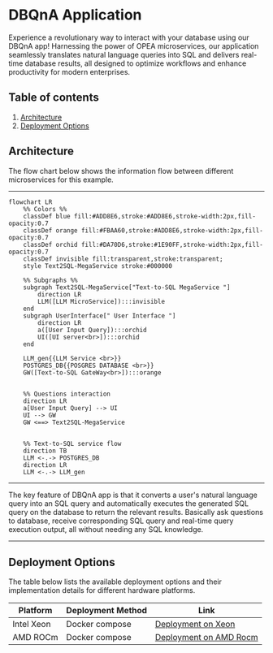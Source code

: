 # DBQnA Application

Experience a revolutionary way to interact with your database using our DBQnA app! Harnessing the power of OPEA microservices, our application seamlessly translates natural language queries into SQL and delivers real-time database results, all designed to optimize workflows and enhance productivity for modern enterprises.

## Table of contents

1. [Architecture](#architecture)
2. [Deployment Options](#deployment-options)

## Architecture

The flow chart below shows the information flow between different microservices for this example.

---

```mermaid
flowchart LR
    %% Colors %%
    classDef blue fill:#ADD8E6,stroke:#ADD8E6,stroke-width:2px,fill-opacity:0.7
    classDef orange fill:#FBAA60,stroke:#ADD8E6,stroke-width:2px,fill-opacity:0.7
    classDef orchid fill:#DA70D6,stroke:#1E90FF,stroke-width:2px,fill-opacity:0.7
    classDef invisible fill:transparent,stroke:transparent;
    style Text2SQL-MegaService stroke:#000000

    %% Subgraphs %%
    subgraph Text2SQL-MegaService["Text-to-SQL MegaService "]
        direction LR
        LLM([LLM MicroService]):::invisible
    end
    subgraph UserInterface[" User Interface "]
        direction LR
        a([User Input Query]):::orchid
        UI([UI server<br>]):::orchid
    end

    LLM_gen{{LLM Service <br>}}
    POSTGRES_DB{{POSGRES DATABASE <br>}}
    GW([Text-to-SQL GateWay<br>]):::orange


    %% Questions interaction
    direction LR
    a[User Input Query] --> UI
    UI --> GW
    GW <==> Text2SQL-MegaService


    %% Text-to-SQL service flow
    direction TB
    LLM <-.-> POSTGRES_DB
    direction LR
    LLM <-.-> LLM_gen

```

---

The key feature of DBQnA app is that it converts a user's natural language query into an SQL query and automatically executes the generated SQL query on the database to return the relevant results. Basically ask questions to database, receive corresponding SQL query and real-time query execution output, all without needing any SQL knowledge.

---

## Deployment Options

The table below lists the available deployment options and their implementation details for different hardware platforms.

| Platform     | Deployment Method | Link                                                              |
| ------------ | ----------------- | ----------------------------------------------------------------- |
| Intel Xeon   | Docker compose    | [Deployment on Xeon](./docker_compose/intel/cpu/xeon/README.md)   |
| AMD ROCm     | Docker compose    | [Deployment on AMD Rocm](./docker_compose/amd/gpu/rocm/README.md) |
